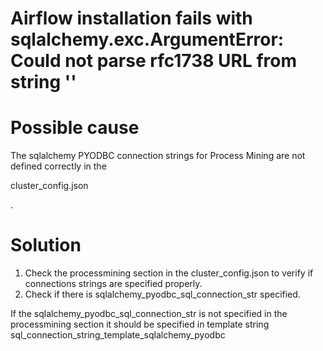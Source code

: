 ﻿# Airflow installation fails with sqlalchemy.exc.ArgumentError: Could not parse rfc1738 URL from string ''

# Possible cause

The sqlalchemy PYODBC connection strings for Process Mining are not defined correctly in the

cluster_config.json

.

# Solution

1. Check the processmining section in the cluster_config.json to verify if connections strings are specified properly.
2. Check if there is sqlalchemy_pyodbc_sql_connection_str specified.

If the sqlalchemy_pyodbc_sql_connection_str is not specified in the processmining section it should be specified in template string sql_connection_string_template_sqlalchemy_pyodbc
